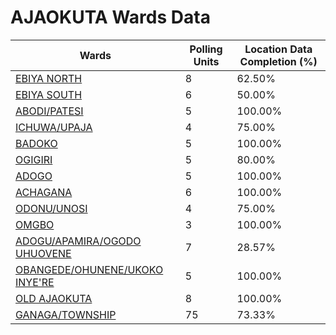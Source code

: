 
# AJAOKUTA Wards Data

| Wards | Polling Units | Location Data Completion (%) |
| ---- | ----- | ------- |
| [EBIYA NORTH](./wards/5426-ebiya-north) | 8 | 62.50% |
| [EBIYA SOUTH](./wards/5427-ebiya-south) | 6 | 50.00% |
| [ABODI/PATESI](./wards/5428-abodi/patesi) | 5 | 100.00% |
| [ICHUWA/UPAJA](./wards/5429-ichuwa/upaja) | 4 | 75.00% |
| [BADOKO](./wards/5430-badoko) | 5 | 100.00% |
| [OGIGIRI](./wards/5431-ogigiri) | 5 | 80.00% |
| [ADOGO](./wards/5432-adogo) | 5 | 100.00% |
| [ACHAGANA](./wards/5433-achagana) | 6 | 100.00% |
| [ODONU/UNOSI](./wards/5434-odonu/unosi) | 4 | 75.00% |
| [OMGBO](./wards/5435-omgbo) | 3 | 100.00% |
| [ADOGU/APAMIRA/OGODO UHUOVENE](./wards/5436-adogu/apamira/ogodo-uhuovene) | 7 | 28.57% |
| [OBANGEDE/OHUNENE/UKOKO INYE'RE](./wards/5437-obangede/ohunene/ukoko-inye're) | 5 | 100.00% |
| [OLD AJAOKUTA](./wards/5438-old-ajaokuta) | 8 | 100.00% |
| [GANAGA/TOWNSHIP](./wards/5439-ganaga/township) | 75 | 73.33% |




